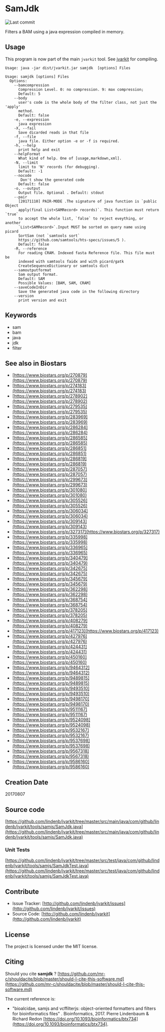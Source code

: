 # SamJdk

![Last commit](https://img.shields.io/github/last-commit/lindenb/jvarkit.png)

Filters a BAM using a java expression compiled in memory.


## Usage


This program is now part of the main `jvarkit` tool. See [jvarkit](JvarkitCentral.md) for compiling.


```
Usage: java -jar dist/jvarkit.jar samjdk  [options] Files

Usage: samjdk [options] Files
  Options:
    --bamcompression
      Compression Level. 0: no compression. 9: max compression;
      Default: 5
    --body
      user's code is the whole body of the filter class, not just the 'apply' 
      method. 
      Default: false
    -e, --expression
      java expression
    -X, --fail
      Save dicarded reads in that file
    -f, --file
      java file. Either option -e or -f is required.
    -h, --help
      print help and exit
    --helpFormat
      What kind of help. One of [usage,markdown,xml].
    -N, --limit
      limit to 'N' records (for debugging).
      Default: -1
    --nocode
       Don't show the generated code
      Default: false
    -o, --output
      Output file. Optional . Default: stdout
    --pair
      [20171110] PAIR-MODE .The signature of java function is `public Object 
      apply(final List<SAMRecord> records)`. This function must return `true` 
      to accept the whole list, `false` to reject eveything, or another 
      `List<SAMRecord>`.Input MUST be sorted on query name using picard 
      SortSam (not `samtools sort` 
      https://github.com/samtools/hts-specs/issues/5 ).
      Default: false
    -R, --reference
      For reading CRAM. Indexed fasta Reference file. This file must be 
      indexed with samtools faidx and with picard/gatk 
      CreateSequenceDictionary or samtools dict
    --samoutputformat
      Sam output format.
      Default: SAM
      Possible Values: [BAM, SAM, CRAM]
    --saveCodeInDir
      Save the generated java code in the following directory
    --version
      print version and exit

```


## Keywords

 * sam
 * bam
 * java
 * jdk
 * filter



## See also in Biostars

 * [https://www.biostars.org/p/270879](https://www.biostars.org/p/270879)
 * [https://www.biostars.org/p/274183](https://www.biostars.org/p/274183)
 * [https://www.biostars.org/p/278902](https://www.biostars.org/p/278902)
 * [https://www.biostars.org/p/279535](https://www.biostars.org/p/279535)
 * [https://www.biostars.org/p/283969](https://www.biostars.org/p/283969)
 * [https://www.biostars.org/p/286284](https://www.biostars.org/p/286284)
 * [https://www.biostars.org/p/286585](https://www.biostars.org/p/286585)
 * [https://www.biostars.org/p/286851](https://www.biostars.org/p/286851)
 * [https://www.biostars.org/p/286819](https://www.biostars.org/p/286819)
 * [https://www.biostars.org/p/287057](https://www.biostars.org/p/287057)
 * [https://www.biostars.org/p/299673](https://www.biostars.org/p/299673)
 * [https://www.biostars.org/p/301080](https://www.biostars.org/p/301080)
 * [https://www.biostars.org/p/305526](https://www.biostars.org/p/305526)
 * [https://www.biostars.org/p/306034](https://www.biostars.org/p/306034)
 * [https://www.biostars.org/p/309143](https://www.biostars.org/p/309143)
 * [https://www.biostars.org/p/327317](https://www.biostars.org/p/327317)
 * [https://www.biostars.org/p/335998](https://www.biostars.org/p/335998)
 * [https://www.biostars.org/p/336965](https://www.biostars.org/p/336965)
 * [https://www.biostars.org/p/340479](https://www.biostars.org/p/340479)
 * [https://www.biostars.org/p/342675](https://www.biostars.org/p/342675)
 * [https://www.biostars.org/p/345679](https://www.biostars.org/p/345679)
 * [https://www.biostars.org/p/362298](https://www.biostars.org/p/362298)
 * [https://www.biostars.org/p/368754](https://www.biostars.org/p/368754)
 * [https://www.biostars.org/p/378205](https://www.biostars.org/p/378205)
 * [https://www.biostars.org/p/408279](https://www.biostars.org/p/408279)
 * [https://www.biostars.org/p/417123](https://www.biostars.org/p/417123)
 * [https://www.biostars.org/p/427976](https://www.biostars.org/p/427976)
 * [https://www.biostars.org/p/424431](https://www.biostars.org/p/424431)
 * [https://www.biostars.org/p/450160](https://www.biostars.org/p/450160)
 * [https://www.biostars.org/p/9464312](https://www.biostars.org/p/9464312)
 * [https://www.biostars.org/p/9489815](https://www.biostars.org/p/9489815)
 * [https://www.biostars.org/p/9493510](https://www.biostars.org/p/9493510)
 * [https://www.biostars.org/p/9498170](https://www.biostars.org/p/9498170)
 * [https://www.biostars.org/p/9511167](https://www.biostars.org/p/9511167)
 * [https://www.biostars.org/p/9524098](https://www.biostars.org/p/9524098)
 * [https://www.biostars.org/p/9532167](https://www.biostars.org/p/9532167)
 * [https://www.biostars.org/p/9537698](https://www.biostars.org/p/9537698)
 * [https://www.biostars.org/p/9567318](https://www.biostars.org/p/9567318)
 * [https://www.biostars.org/p/9586160](https://www.biostars.org/p/9586160)



## Creation Date

20170807

## Source code 

[https://github.com/lindenb/jvarkit/tree/master/src/main/java/com/github/lindenb/jvarkit/tools/samjs/SamJdk.java](https://github.com/lindenb/jvarkit/tree/master/src/main/java/com/github/lindenb/jvarkit/tools/samjs/SamJdk.java)

### Unit Tests

[https://github.com/lindenb/jvarkit/tree/master/src/test/java/com/github/lindenb/jvarkit/tools/samjs/SamJdkTest.java](https://github.com/lindenb/jvarkit/tree/master/src/test/java/com/github/lindenb/jvarkit/tools/samjs/SamJdkTest.java)


## Contribute

- Issue Tracker: [http://github.com/lindenb/jvarkit/issues](http://github.com/lindenb/jvarkit/issues)
- Source Code: [http://github.com/lindenb/jvarkit](http://github.com/lindenb/jvarkit)

## License

The project is licensed under the MIT license.

## Citing

Should you cite **samjdk** ? [https://github.com/mr-c/shouldacite/blob/master/should-I-cite-this-software.md](https://github.com/mr-c/shouldacite/blob/master/should-I-cite-this-software.md)

The current reference is:

 * "bioalcidae, samjs and vcffilterjs: object-oriented formatters and filters for bioinformatics files" . Bioinformatics, 2017. Pierre Lindenbaum & Richard Redon  [https://doi.org/10.1093/bioinformatics/btx734](https://doi.org/10.1093/bioinformatics/btx734).


